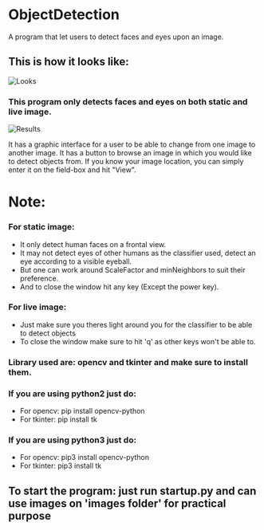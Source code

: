 # ObjectDetection
A program that let users to detect faces and eyes upon an image.

## This is how it looks like:
![Looks](https://github.com/Stetcha/images/ObjectDetection/mainpage.png)

### This program only detects faces and eyes on both static and live image.
![Results](https://github.com/Stetcha/ObjectDetection/images/elliot.png)

It has a graphic interface for a user to be able to change from one image to another image.
It has a button to browse an image in which you would like to detect objects from. If you know your image location, you can
simply enter it on the field-box and hit "View".

# Note:

### For static image:
* It only detect human faces on a frontal view.
* It may not detect eyes of other humans as the classifier used, detect an eye according to a visible eyeball.
* But one can work around ScaleFactor and minNeighbors to suit their preference.
* And to close the window hit any key (Except the power key).
 
### For live image:
* Just make sure you theres light around you for the classifier to be able to detect objects
* To close the window make sure to hit 'q' as other keys won't be able to.
 
### Library used are: opencv and tkinter and make sure to install them.
### If you are using python2 just do:
* For opencv: pip install opencv-python 
* For tkinter: pip install tk

### If you are using python3 just do:
* For opencv: pip3 install opencv-python 
* For tkinter: pip3 install tk

## To start the program: just run startup.py and can use images on 'images folder' for practical purpose

